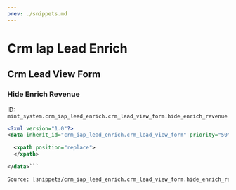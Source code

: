 ```yaml
---
prev: ./snippets.md
---
```

# Crm Iap Lead Enrich
## Crm Lead View Form  
### Hide Enrich Revenue  
ID: `mint_system.crm_iap_lead_enrich.crm_lead_view_form.hide_enrich_revenue`  
```xml
<?xml version="1.0"?>
<data inherit_id="crm_iap_lead_enrich.crm_lead_view_form" priority="50">

  <xpath position="replace">
  </xpath>

</data>```

Source: [snippets/crm_iap_lead_enrich.crm_lead_view_form.hide_enrich_revenue.xml](https://github.com/Mint-System/Odoo-Development/tree/14.0/snippets/crm_iap_lead_enrich.crm_lead_view_form.hide_enrich_revenue.xml)


